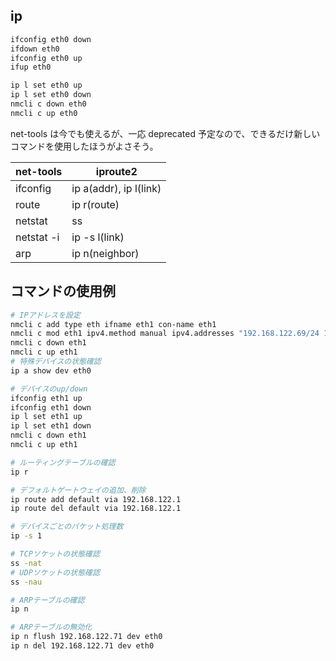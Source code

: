 ## ip

```sh
ifconfig eth0 down
ifdown eth0
ifconfig eth0 up
ifup eth0

ip l set eth0 up
ip l set eth0 down
nmcli c down eth0
nmcli c up eth0

```

net-tools は今でも使えるが、一応 deprecated 予定なので、できるだけ新しいコマンドを使用したほうがよさそう。

| net-tools  | iproute2               |
| ---------- | ---------------------- |
| ifconfig   | ip a(addr), ip l(link) |
| route      | ip r(route)            |
| netstat    | ss                     |
| netstat -i | ip -s l(link)          |
| arp        | ip n(neighbor)         |

## コマンドの使用例
```sh
# IPアドレスを設定
nmcli c add type eth ifname eth1 con-name eth1
nmcli c mod eth1 ipv4.method manual ipv4.addresses "192.168.122.69/24 192.168.122.1"
nmcli c down eth1
nmcli c up eth1
# 特殊デバイスの状態確認
ip a show dev eth0

# デバイスのup/down
ifconfig eth1 up
ifconfig eth1 down
ip l set eth1 up
ip l set eth1 down
nmcli c down eth1
nmcli c up eth1

# ルーティングテーブルの確認
ip r

# デフォルトゲートウェイの追加、削除
ip route add default via 192.168.122.1
ip route del default via 192.168.122.1

# デバイスごとのパケット処理数
ip -s 1

# TCPソケットの状態確認
ss -nat
# UDPソケットの状態確認
ss -nau

# ARPテーブルの確認
ip n

# ARPテーブルの無効化
ip n flush 192.168.122.71 dev eth0
ip n del 192.168.122.71 dev eth0
```

